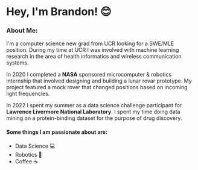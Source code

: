 # Hey, I'm Brandon! 😊

### About Me:
I'm a computer science new grad from UCR looking for a SWE/MLE position. During my time at UCR I was involved with machine learning research in the area of health informatics and wireless communication systems. 

In 2020 I completed a **NASA** sponsored microcomputer & robotics internship that involved designing and building a lunar rovar prototype. My project featured a mock rover that changed positions based on incoming light frequencies.

In 2022 I spent my summer as a data science challenge participant for **Lawrence Livermore National Laboratory**. I spent my time doing data mining on a protein-binding dataset for the purpose of drug discovery. 

#### Some things I am passionate about are: 
- Data Science 💻
- Robotics 🤖
- Coffee ☕

<!--
**Bchea99/Bchea99** is a ✨ _special_ ✨ repository because its `README.md` (this file) appears on your GitHub profile.

Here are some ideas to get you started:

- 🔭 I’m currently working on ...
- 🌱 I’m currently learning ...
- 👯 I’m looking to collaborate on ...
- 🤔 I’m looking for help with ...
- 💬 Ask me about ...
- 📫 How to reach me: ...
- 😄 Pronouns: ...
- ⚡ Fun fact: ...
-->
